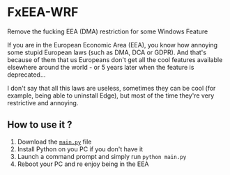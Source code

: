 # FxEEA-WRF
Remove the fucking EEA (DMA) restriction for some Windows Feature

If you are in the European Economic Area (EEA), you know how annoying some stupid European laws (such as DMA, DCA or GDPR). And that's because of them that us Europeans don't get all the cool features available elsewhere around the world - or 5 years later when the feature is deprecated...

I don't say that all this laws are useless, sometimes they can be cool (for example, being able to uninstall Edge), but most of the time they're very restrictive and annoying.


## How to use it ?
1. Download the [`main.py`](https://raw.githubusercontent.com/STY1001/FxEEA-WRF/refs/heads/main/main.py) file
2. Install Python on you PC if you don't have it
3. Launch a command prompt and simply run `python main.py`
4. Reboot your PC and re enjoy being in the EEA
